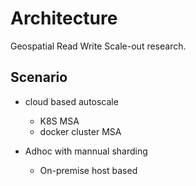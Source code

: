 # Architecture

Geospatial Read Write Scale-out research.

## Scenario

- cloud based autoscale
  - K8S MSA
  - docker cluster MSA

- Adhoc with mannual sharding
  - On-premise host based
